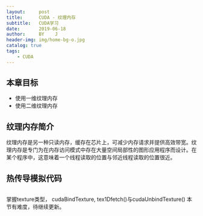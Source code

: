 ```yaml
---
layout:     post
title:      CUDA - 纹理内存
subtitle:   CUDA学习
date:       2019-06-18
author:     BY    J
header-img: img/home-bg-o.jpg
catalog: true
tags:
    - CUDA	
---
```


## 本章目标
+ 使用一维纹理内存
+ 使用二维纹理内存

## 纹理内存简介
纹理内存是另一种只读内存，缓存在芯片上，可减少内存请求并提供高效带宽。纹理内存是专门为在内存访问模式中存在大量空间局部性的图形应用程序而设计。在某个程序中，这意味着一个线程读取的位置与邻近线程读取的位置很近。

## 热传导模拟代码
```

```
掌握texture类型， cudaBindTexture, tex1Dfetch()与cudaUnbindTexture()
 本节有难度，待继续更新。


